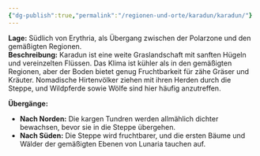 ```yaml
---
{"dg-publish":true,"permalink":"/regionen-und-orte/karadun/karadun/"}
---
```


**Lage:** Südlich von Erythria, als Übergang zwischen der Polarzone und den gemäßigten Regionen.  
**Beschreibung:** Karadun ist eine weite Graslandschaft mit sanften Hügeln und vereinzelten Flüssen. Das Klima ist kühler als in den gemäßigten Regionen, aber der Boden bietet genug Fruchtbarkeit für zähe Gräser und Kräuter. Nomadische Hirtenvölker ziehen mit ihren Herden durch die Steppe, und Wildpferde sowie Wölfe sind hier häufig anzutreffen.

**Übergänge:**

- **Nach Norden:** Die kargen Tundren werden allmählich dichter bewachsen, bevor sie in die Steppe übergehen.
- **Nach Süden:** Die Steppe wird fruchtbarer, und die ersten Bäume und Wälder der gemäßigten Ebenen von Lunaria tauchen auf.